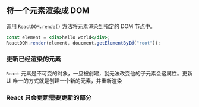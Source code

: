 ## 将一个元素渲染成 DOM

调用 `ReactDOM.rende()` 方法将元素渲染到指定的 DOM 节点中。

```jsx
const element = <div>hello world</div>;
ReactDOM.render(element, doucment.getElementById("root"));
```

### 更新已经渲染的元素

`React` 元素是不可变的对象，一旦被创建，就无法改变他的子元素会这属性。更新 UI 唯一的方式就是创建一个新的元素，并重新渲染

### React 只会更新需要更新的部分
